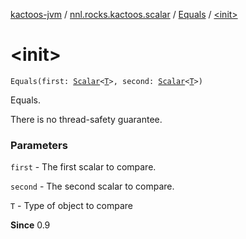 [kactoos-jvm](../../index.md) / [nnl.rocks.kactoos.scalar](../index.md) / [Equals](index.md) / [&lt;init&gt;](./-init-.md)

# &lt;init&gt;

`Equals(first: `[`Scalar`](../../nnl.rocks.kactoos/-scalar/index.md)`<`[`T`](index.md#T)`>, second: `[`Scalar`](../../nnl.rocks.kactoos/-scalar/index.md)`<`[`T`](index.md#T)`>)`

Equals.

There is no thread-safety guarantee.

### Parameters

`first` - The first scalar to compare.

`second` - The second scalar to compare.

`T` - Type of object to compare

**Since**
0.9

